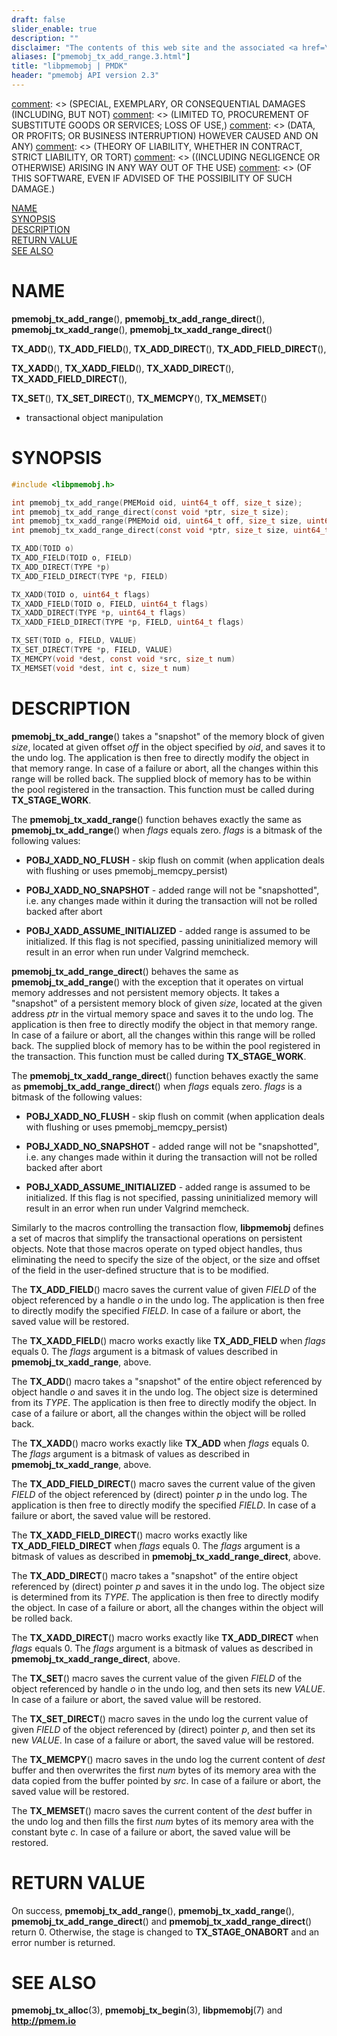 ```yaml
---
draft: false
slider_enable: true
description: ""
disclaimer: "The contents of this web site and the associated <a href=\"https://github.com/pmem\">GitHub repositories</a> are BSD-licensed open source."
aliases: ["pmemobj_tx_add_range.3.html"]
title: "libpmemobj | PMDK"
header: "pmemobj API version 2.3"
---
```


[comment]: <> (Copyright 2017-2018, Intel Corporation)

[comment]: <> (Redistribution and use in source and binary forms, with or without)
[comment]: <> (modification, are permitted provided that the following conditions)
[comment]: <> (are met:)
[comment]: <> (    * Redistributions of source code must retain the above copyright)
[comment]: <> (      notice, this list of conditions and the following disclaimer.)
[comment]: <> (    * Redistributions in binary form must reproduce the above copyright)
[comment]: <> (      notice, this list of conditions and the following disclaimer in)
[comment]: <> (      the documentation and/or other materials provided with the)
[comment]: <> (      distribution.)
[comment]: <> (    * Neither the name of the copyright holder nor the names of its)
[comment]: <> (      contributors may be used to endorse or promote products derived)
[comment]: <> (      from this software without specific prior written permission.)

[comment]: <> (THIS SOFTWARE IS PROVIDED BY THE COPYRIGHT HOLDERS AND CONTRIBUTORS)
[comment]: <> ("AS IS" AND ANY EXPRESS OR IMPLIED WARRANTIES, INCLUDING, BUT NOT)
[comment]: <> (LIMITED TO, THE IMPLIED WARRANTIES OF MERCHANTABILITY AND FITNESS FOR)
[comment]: <> (A PARTICULAR PURPOSE ARE DISCLAIMED. IN NO EVENT SHALL THE COPYRIGHT)
[comment]: <> (OWNER OR CONTRIBUTORS BE LIABLE FOR ANY DIRECT, INDIRECT, INCIDENTAL,)
[comment]: <> (SPECIAL, EXEMPLARY, OR CONSEQUENTIAL DAMAGES (INCLUDING, BUT NOT)
[comment]: <> (LIMITED TO, PROCUREMENT OF SUBSTITUTE GOODS OR SERVICES; LOSS OF USE,)
[comment]: <> (DATA, OR PROFITS; OR BUSINESS INTERRUPTION) HOWEVER CAUSED AND ON ANY)
[comment]: <> (THEORY OF LIABILITY, WHETHER IN CONTRACT, STRICT LIABILITY, OR TORT)
[comment]: <> ((INCLUDING NEGLIGENCE OR OTHERWISE) ARISING IN ANY WAY OUT OF THE USE)
[comment]: <> (OF THIS SOFTWARE, EVEN IF ADVISED OF THE POSSIBILITY OF SUCH DAMAGE.)

[comment]: <> (pmemobj_tx_add_range.3 -- man page for transactional object manipulation)

[NAME](#name)<br />
[SYNOPSIS](#synopsis)<br />
[DESCRIPTION](#description)<br />
[RETURN VALUE](#return-value)<br />
[SEE ALSO](#see-also)<br />


# NAME #

**pmemobj_tx_add_range**(), **pmemobj_tx_add_range_direct**(),
**pmemobj_tx_xadd_range**(), **pmemobj_tx_xadd_range_direct**()

**TX_ADD**(), **TX_ADD_FIELD**(),
**TX_ADD_DIRECT**(), **TX_ADD_FIELD_DIRECT**(),

**TX_XADD**(), **TX_XADD_FIELD**(),
**TX_XADD_DIRECT**(), **TX_XADD_FIELD_DIRECT**(),

**TX_SET**(), **TX_SET_DIRECT**(),
**TX_MEMCPY**(), **TX_MEMSET**()
- transactional object manipulation


# SYNOPSIS #

```c
#include <libpmemobj.h>

int pmemobj_tx_add_range(PMEMoid oid, uint64_t off, size_t size);
int pmemobj_tx_add_range_direct(const void *ptr, size_t size);
int pmemobj_tx_xadd_range(PMEMoid oid, uint64_t off, size_t size, uint64_t flags);
int pmemobj_tx_xadd_range_direct(const void *ptr, size_t size, uint64_t flags);

TX_ADD(TOID o)
TX_ADD_FIELD(TOID o, FIELD)
TX_ADD_DIRECT(TYPE *p)
TX_ADD_FIELD_DIRECT(TYPE *p, FIELD)

TX_XADD(TOID o, uint64_t flags)
TX_XADD_FIELD(TOID o, FIELD, uint64_t flags)
TX_XADD_DIRECT(TYPE *p, uint64_t flags)
TX_XADD_FIELD_DIRECT(TYPE *p, FIELD, uint64_t flags)

TX_SET(TOID o, FIELD, VALUE)
TX_SET_DIRECT(TYPE *p, FIELD, VALUE)
TX_MEMCPY(void *dest, const void *src, size_t num)
TX_MEMSET(void *dest, int c, size_t num)
```


# DESCRIPTION #

**pmemobj_tx_add_range**() takes a "snapshot" of the memory block of given
*size*, located at given offset *off* in the object specified by *oid*, and
saves it to the undo log. The application is then free to directly modify the
object in that memory range. In case of a failure or abort, all the changes
within this range will be rolled back. The supplied block of memory has to be
within the pool registered in the transaction. This function must be called
during **TX_STAGE_WORK**.

The **pmemobj_tx_xadd_range**() function behaves exactly the same as
**pmemobj_tx_add_range**() when *flags* equals zero.
*flags* is a bitmask of the following values:

+ **POBJ_XADD_NO_FLUSH** - skip flush on commit (when application deals
with flushing or uses pmemobj_memcpy_persist)

+ **POBJ_XADD_NO_SNAPSHOT** - added range will not be "snapshotted", i.e. any
changes made within it during the transaction will not be rolled backed after
abort

+ **POBJ_XADD_ASSUME_INITIALIZED** - added range is assumed to be initialized.
If this flag is not specified, passing uninitialized memory will result in an
error when run under Valgrind memcheck.

**pmemobj_tx_add_range_direct**() behaves the same as
**pmemobj_tx_add_range**() with the exception that it operates on virtual
memory addresses and not persistent memory objects. It takes a "snapshot" of
a persistent memory block of given *size*, located at the given address *ptr*
in the virtual memory space and saves it to the undo log. The application is
then free to directly modify the object in that memory range. In case of a
failure or abort, all the changes within this range will be rolled back.
The supplied block of memory has to be within the pool registered in the
transaction. This function must be called during **TX_STAGE_WORK**.

The **pmemobj_tx_xadd_range_direct**() function behaves exactly the same as
**pmemobj_tx_add_range_direct**() when *flags* equals zero. *flags* is a
bitmask of the following values:

+ **POBJ_XADD_NO_FLUSH** - skip flush on commit (when application deals
with flushing or uses pmemobj_memcpy_persist)

+ **POBJ_XADD_NO_SNAPSHOT** - added range will not be "snapshotted", i.e. any
changes made within it during the transaction will not be rolled backed after
abort

+ **POBJ_XADD_ASSUME_INITIALIZED** - added range is assumed to be initialized.
If this flag is not specified, passing uninitialized memory will result in an
error when run under Valgrind memcheck.

Similarly to the macros controlling the transaction flow, **libpmemobj**
defines a set of macros that simplify the transactional operations on
persistent objects. Note that those macros operate on typed object handles,
thus eliminating the need to specify the size of the object, or the size and
offset of the field in the user-defined structure that is to be modified.

The **TX_ADD_FIELD**() macro saves the current value of given *FIELD* of the
object referenced by a handle *o* in the undo log. The application is then free
to directly modify the specified *FIELD*. In case of a failure or abort, the
saved value will be restored.

The **TX_XADD_FIELD**() macro works exactly like **TX_ADD_FIELD** when *flags*
equals 0. The *flags* argument is a bitmask of values described in
**pmemobj_tx_xadd_range**, above.

The **TX_ADD**() macro takes a "snapshot" of the entire object referenced by
object handle *o* and saves it in the undo log. The object size is determined
from its *TYPE*. The application is then free to directly modify the object.
In case of a failure or abort, all the changes within the object will be
rolled back.

The **TX_XADD**() macro works exactly like **TX_ADD** when *flags* equals 0.
The *flags* argument is a bitmask of values as described in
**pmemobj_tx_xadd_range**, above.

The **TX_ADD_FIELD_DIRECT**() macro saves the current value of the given
*FIELD* of the object referenced by (direct) pointer *p* in the undo log.
The application is then free to directly modify the specified *FIELD*. In case
of a failure or abort, the saved value will be restored.

The **TX_XADD_FIELD_DIRECT**() macro works exactly like **TX_ADD_FIELD_DIRECT**
when *flags* equals 0. The *flags* argument is a bitmask of values as described
in **pmemobj_tx_xadd_range_direct**, above.

The **TX_ADD_DIRECT**() macro takes a "snapshot" of the entire object
referenced by (direct) pointer *p* and saves it in the undo log. The object
size is determined from its *TYPE*. The application is then free to directly
modify the object. In case of a failure or abort, all the changes within the
object will be rolled back.

The **TX_XADD_DIRECT**() macro works exactly like **TX_ADD_DIRECT** when
*flags* equals 0. The *flags* argument is a bitmask of values as described in
**pmemobj_tx_xadd_range_direct**, above.

The **TX_SET**() macro saves the current value of the given *FIELD* of the
object referenced by handle *o* in the undo log, and then sets its new *VALUE*.
In case of a failure or abort, the saved value will be restored.

The **TX_SET_DIRECT**() macro saves in the undo log the current value of given
*FIELD* of the object referenced by (direct) pointer *p*, and then set its new
*VALUE*. In case of a failure or abort, the saved value will be restored.

The **TX_MEMCPY**() macro saves in the undo log the current content of *dest*
buffer and then overwrites the first *num* bytes of its memory area with
the data copied from the buffer pointed by *src*. In case of a failure or abort,
the saved value will be restored.

The **TX_MEMSET**() macro saves the current content of the *dest* buffer in the
undo log and then fills the first *num* bytes of its memory area with the
constant byte *c*. In case of a failure or abort, the saved value will be
restored.


# RETURN VALUE #

On success, **pmemobj_tx_add_range**(), **pmemobj_tx_xadd_range**(),
**pmemobj_tx_add_range_direct**() and **pmemobj_tx_xadd_range_direct**()
return 0. Otherwise, the stage is changed to **TX_STAGE_ONABORT** and an error
number is returned.


# SEE ALSO #

**pmemobj_tx_alloc**(3), **pmemobj_tx_begin**(3),
**libpmemobj**(7) and **<http://pmem.io>**
